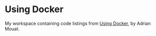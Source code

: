 # Using Docker

My workspace containing code listings from [Using Docker](http://shop.oreilly.com/product/0636920035671.do),
by Adrian Mouat.
